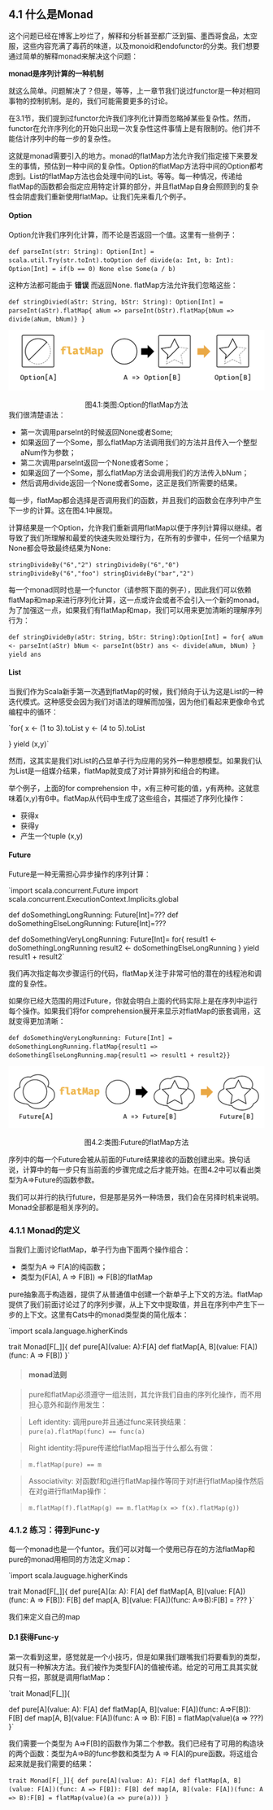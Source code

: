
## 4.1 什么是Monad

这个问题已经在博客上吵烂了，解释和分析甚至都广泛到猫、墨西哥食品，太空服，这些内容充满了毒药的味道，以及monoid和endofunctor的分类。我们想要通过简单的解释monad来解决这个问题：

**monad是序列计算的一种机制**

就这么简单。问题解决了？但是，等等，上一章节我们说过functor是一种对相同事物的控制机制。是的，我们可能需要更多的讨论。

在3.1节，我们提到过functor允许我们序列化计算而忽略掉某些复杂性。然而，functor在允许序列化的开始只出现一次复杂性这件事情上是有限制的。他们并不能估计序列中的每一步的复杂性。

这就是monad需要引入的地方。monad的flatMap方法允许我们指定接下来要发生的事情，预估到一种中间的复杂性。Option的flatMap方法将中间的Option都考虑到。List的flatMap方法也会处理中间的List。等等。每一种情况，传递给flatMap的函数都会指定应用特定计算的部分，并且flatMap自身会照顾到的复杂性会阴虚我们重新使用flatMap。让我们先来看几个例子。

#### Option

Option允许我们序列化计算，而不论是否返回一个值。这里有一些例子：

`def parseInt(str: String): Option[Int] =
scala.util.Try(str.toInt).toOption
def divide(a: Int, b: Int): Option[Int] =
if(b == 0) None else Some(a / b)`

这种方法都可能由于 **错误** 而返回None. flatMap方法允许我们忽略这些：

`def stringDivied(aStr: String, bStr: String): Option[Int] =
parseInt(aStr).flatMap{
  aNum => parseInt(bStr).flatMap{bNum => divide(aNum, bNum)}
  }`

  ![fig4-1](../../images/fig4-1.png)
  <center>图4.1:类图:Option的flatMap方法</center>
我们很清楚语法：

+ 第一次调用parseInt的时候返回None或者Some;
+ 如果返回了一个Some，那么flatMap方法调用我们的方法并且传入一个整型aNum作为参数；
+ 第二次调用parseInt返回一个None或者Some；
+ 如果返回了一个Some，那么flatMap方法会调用我们的方法传入bNum；
+ 然后调用divide返回一个None或者Some，这正是我们所需要的结果。

每一步，flatMap都会选择是否调用我们的函数，并且我们的函数会在序列中产生下一步的计算。这在图4.1中展现。

计算结果是一个Option，允许我们重新调用flatMap以便于序列计算得以继续。者导致了我们所理解和最爱的快速失败处理行为，在所有的步骤中，任何一个结果为None都会导致最终结果为None:

`stringDivideBy("6","2")
stringDivideBy("6","0")
stringDivideBy("6","foo")
stringDivideBy("bar","2")`

每一个monad同时也是一个functor（请参照下面的例子），因此我们可以依赖flatMap和map来进行序列化计算，这一点或许会或者不会引入一个新的monad。为了加强这一点，如果我们有flatMap和map，我们可以用来更加清晰的理解序列行为：

`def stringDivideBy(aStr: String, bStr: String):Option[Int] =
  for{
    aNum <- parseInt(aStr)
    bNum <- parseInt(bStr)
    ans <- divide(aNum, bNum)
    } yield ans`

#### List

当我们作为Scala新手第一次遇到flatMap的时候，我们倾向于认为这是List的一种迭代模式。这种感受会因为我们对语法的理解而加强，因为他们看起来更像命令式编程中的循环：

`for{
  x <- (1 to 3).toList
  y <- (4 to 5).toList

  } yield (x,y)`

然而，这其实是我们对List的凸显单子行为应用的另外一种思想模型。如果我们认为List是一组媒介结果，flatMap就变成了对计算排列和组合的构建。

举个例子，上面的for comprehension 中，x有三种可能的值，y有两种。这就意味着(x,y)有6中。flatMap从代码中生成了这些组合，其描述了序列化操作：

+ 获得x
+ 获得y
+ 产生一个tuple (x,y)

#### Future

Future是一种无需担心异步操作的序列计算：

`import scala.concurrent.Future
import scala.concurrent.ExecutionContext.Implicits.global

def doSomethingLongRunning: Future[Int]=???
def doSomethingElseLongRunning: Future[Int]=???

def doSomethingVeryLongRunning: Future[Int]=
for{
  result1 <- doSomethingLongRunning
  result2 <- doSomethingElseLongRunning
  } yield result1 + result2`

我们再次指定每次步骤运行的代码，flatMap关注于非常可怕的潜在的线程池和调度的复杂性。

如果你已经大范围的用过Future，你就会明白上面的代码实际上是在序列中运行每个操作。如果我们将for comprehension展开来显示对flatMap的嵌套调用，这就变得更加清晰：

`def doSomethingVeryLongRunning: Future[Int] =
doSomethingLongRunning.flatMap{result1 => doSomethingElseLongRunning.map{result1 => result1 + result2}}`

![fig4-2](../../images/fig4-2.png)
<center>图4.2:类图:Future的flatMap方法</center>

序列中的每一个Future会被从前面的Future结果接收的函数创建出来。换句话说，计算中的每一步只有当前面的步骤完成之后才能开始。在图4.2中可以看出类型为A=>Future的函数参数。

我们可以并行的执行future，但是那是另外一种场景，我们会在另择时机来说明。Monad全部都是相关序列的。

### 4.1.1 Monad的定义

当我们上面讨论flatMap，单子行为由下面两个操作组合：

+ 类型为A => F[A]的纯函数；
+ 类型为(F[A], A => F[B]) => F[B]的flatMap

pure抽象高于构造器，提供了从普通值中创建一个新单子上下文的方法。flatMap提供了我们前面讨论过了的序列步骤，从上下文中提取值，并且在序列中产生下一步的上下文。这里有Cats中的monad类型类的简化版本：

`import scala.language.higherKinds

trait Monad[F[_]]{
  def pure[A](value: A):F[A]
  def flatMap[A, B](value: F[A])(func: A => F[B])
  }`

> #### monad法则

> pure和flatMap必须遵守一组法则，其允许我们自由的序列化操作，而不用担心意外和副作用发生：

> Left identity: 调用pure并且通过func来转换结果：
> `pure(a).flatMap(func) == func(a)`

> Right identity:将pure传递给flatMap相当于什么都么有做：

> `m.flatMap(pure) == m`

>Associativity: 对函数f和g进行flatMap操作等同于对f进行flatMap操作然后在对g进行flatMap操作：

> `m.flatMap(f).flatMap(g) == m.flatMap(x => f(x).flatMap(g))`

### 4.1.2 练习：得到Func-y

每一个monad也是一个funtor。我们可以对每一个使用已存在的方法flatMap和pure的monad用相同的方法定义map：

`import scala.lauguage.higherKinds

trait Monad[F[_]]{
  def pure[A](a: A): F[A]
  def flatMap[A, B](value: F[A])(func: A => F[B]): F[B]
  def map[A, B](value: F[A])(func: A=>B):F[B] = ???
  }`

  我们来定义自己的map

#### D.1 获得Func-y

第一次看到这里，感觉就是一个小技巧，但是如果我们跟嘴我们将要看到的类型，就只有一种解决方法。我们被作为类型F[A]的值被传递。给定的可用工具其实就只有一招，那就是调用flatMap：

`trait Monad[F[_]]{

  def pure[A](value: A): F[A]
  def flatMap[A, B](value: F[A])(func: A=>F[B]): F[B]
  def map[A, B](value: F[A])(func: A => B): F[B] = flatMap(value)(a => ???)
  }`

  我们需要一个类型为 A=>F[B]的函数作为第二个参数。我们已经有了可用的构造块的两个函数：类型为A=>B的func参数和类型为 A => F[A]的pure函数。将这组合起来就是我们需要的结果：

  `trait Monad[F[_]]{
    def pure[A](value: A): F[A]
    def flatMap[A, B](value: F[A])(func: A => F[B]): F[B]
    def map[A, B](vale: F[A])(func: A => B):F[B] = flatMap(value)(a => pure(a)))
    }`



































#
